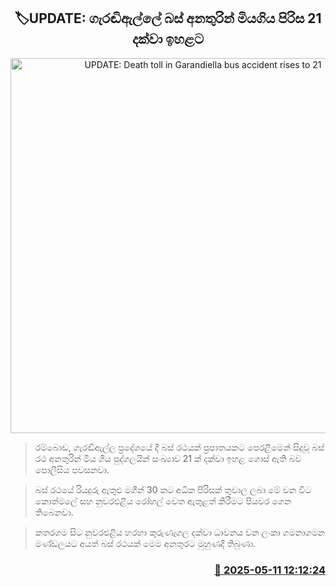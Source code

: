 <p align='center'><b><h2 align='center' title='UPDATE: Death toll in Garandiella bus accident rises to 21'>🏷UPDATE: ගැරඬිඇල්ලේ බස් අනතුරින් මියගිය පිරිස 21 දක්වා ඉහළට </h2></b></p>
<p align='center'><img src='https://helakuru.sgp1.cdn.digitaloceanspaces.com/esana/images/lib/garadiella-ccsident.jpg' width='600' alt='UPDATE: Death toll in Garandiella bus accident rises to 21'></p>

> රම්බොඩ, ගැරඬිඇල්ල ප්‍රදේශයේ දී බස් රථයක් ප්‍රපාතයකට පෙරළීමෙන් සිදුවූ බස් රථ අනතුරින් මිය ගිය පුද්ගලයින් සංඛ්‍යාව 21 ක් දක්වා ඉහළ ගොස් ඇති බව පොලීසිය පවසනවා.

> බස් රථයේ රියදුරු ඇතුළු මගීන් 30 කට අධික පිරිසක් තුවාල ලබා මේ වන විට කොත්මලේ සහ නුවරඑළිය රෝහල් වෙත ඇතුළත් කිරීමට පියවර ගෙන තිබෙනවා.

> කතරගම සිට නුවරඑළිය හරහා කුරුණෑගල දක්වා ධාවනය වන ලංකා ගමනාගමන මණ්ඩලයට අයත් බස් රථයක් මෙම අනතුරට මුහුණදී තිබුණා.



<h3 align='right'><a href='https://www.helakuru.lk/esana/p/110013/'>📅 2025-05-11 12:12:24</a></h3>

